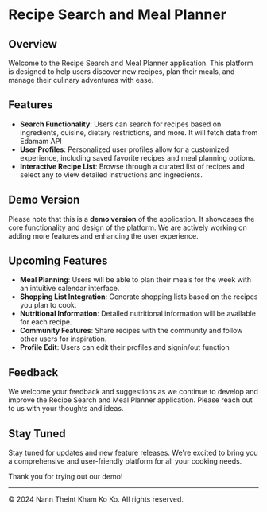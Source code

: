 # Recipe Search and Meal Planner

## Overview
Welcome to the Recipe Search and Meal Planner application. This platform is designed to help users discover new recipes, plan their meals, and manage their culinary adventures with ease.

## Features
- **Search Functionality**: Users can search for recipes based on ingredients, cuisine, dietary restrictions, and more. It will fetch data from Edamam API
- **User Profiles**: Personalized user profiles allow for a customized experience, including saved favorite recipes and meal planning options.
- **Interactive Recipe List**: Browse through a curated list of recipes and select any to view detailed instructions and ingredients.

## Demo Version
Please note that this is a **demo version** of the application. It showcases the core functionality and design of the platform. We are actively working on adding more features and enhancing the user experience.

## Upcoming Features
- **Meal Planning**: Users will be able to plan their meals for the week with an intuitive calendar interface.
- **Shopping List Integration**: Generate shopping lists based on the recipes you plan to cook.
- **Nutritional Information**: Detailed nutritional information will be available for each recipe.
- **Community Features**: Share recipes with the community and follow other users for inspiration.
- **Profile Edit**: Users can edit their profiles and signin/out function

## Feedback
We welcome your feedback and suggestions as we continue to develop and improve the Recipe Search and Meal Planner application. Please reach out to us with your thoughts and ideas.

## Stay Tuned
Stay tuned for updates and new feature releases. We're excited to bring you a comprehensive and user-friendly platform for all your cooking needs.

Thank you for trying out our demo!

---

© 2024 Nann Theint Kham Ko Ko. All rights reserved.
